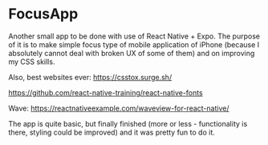 # FocusApp

Another small app to be done with use of React Native + Expo. 
The purpose of it is to make simple focus type of mobile application of iPhone (because I absolutely cannot deal with broken UX of some of them) and on improving my CSS skills. 

Also, best websites ever: 
https://csstox.surge.sh/


https://github.com/react-native-training/react-native-fonts


Wave: https://reactnativeexample.com/waveview-for-react-native/


The app is quite basic, but finally finished (more or less - functionality is there, styling could be improved) and it was pretty fun to do it. 